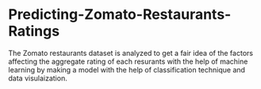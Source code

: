 # Predicting-Zomato-Restaurants-Ratings
The Zomato restaurants dataset is analyzed to get a fair idea of the factors affecting the aggregate rating of each resurants with the  help of machine learning by making a model with the help of classification technique and data visulaization.
